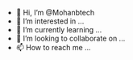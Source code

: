 - 👋 Hi, I’m @Mohanbtech
- 👀 I’m interested in ...
- 🌱 I’m currently learning ...
- 💞️ I’m looking to collaborate on ...
- 📫 How to reach me ...

<!---
Mohanbtech/Mohanbtech is a ✨ special ✨ repository because its `README.md` (this file) appears on your GitHub profile.
You can click the Preview link to take a look at your changes.
--->
